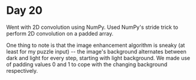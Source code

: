 # Day 20

Went with 2D convolution using NumPy. Used NumPy's stride trick to perform 2D convolution on a padded array.

One thing to note is that the image enhancement algorithm is sneaky (at least for my puzzle input) -- the image's background alternates between dark and light for every step, starting with light background. We made use of padding values 0 and 1 to cope with the changing background respectively.
